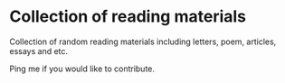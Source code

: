 # Collection of reading materials
Collection of random reading materials including letters, poem, articles, essays and etc.

Ping me if you would like to contribute.
